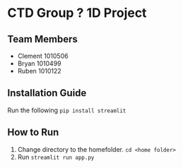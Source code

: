 # CTD Group ? 1D Project

## Team Members
- Clement 1010506
- Bryan 1010499
- Ruben 1010122

## Installation Guide
Run the following
`pip install streamlit`

## How to Run
1. Change directory to the homefolder. `cd <home folder>`
2. Run `streamlit run app.py`